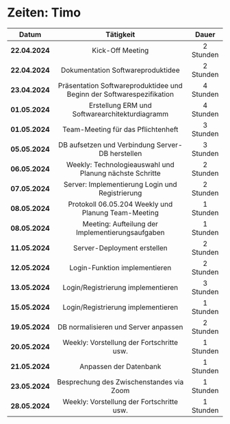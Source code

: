 # Zeiten: Timo

|     Datum      |             Tätigkeit             |   Dauer   |
| :------------: | :-------------------------------: | :-------: |
| **22.04.2024** |         Kick-Off Meeting          | 2 Stunden |
| **22.04.2024** | Dokumentation Softwareproduktidee | 2 Stunden |
| **23.04.2024** | Präsentation Softwareproduktidee und Beginn der Softwarespezifikation | 4 Stunden  |
|   **01.05.2024**   |                    Erstellung ERM und Softwarearchitekturdiagramm               | 4 Stunden  |
|   **01.05.2024**   |                   Team-Meeting für das Pflichtenheft               | 3 Stunden  |
|   **05.05.2024**   |                   DB aufsetzen und Verbindung Server-DB herstellen                |  3 Stunden  |
|   **06.05.2024**   |          Weekly: Technologieauswahl und Planung nächste Schritte                          | 2 Stunden  |
|   **07.05.2024**   |         Server: Implementierung Login und Registrierung                         | 2 Stunden  |
|   **08.05.2024**   |          Protokoll 06.05.204 Weekly und Planung Team-Meeting                          | 1 Stunden  |
|   **08.05.2024**   |          Meeting: Aufteilung der Implementierungsaufgaben                             | 1 Stunden  |
|   **11.05.2024**   |          Server-Deployment erstellen                             | 2 Stunden  |
|   **12.05.2024**   |          Login-Funktion implementieren                            | 2 Stunden  |
|   **13.05.2024**   |          Login/Registrierung implementieren                           | 3 Stunden  |
|   **15.05.2024**   |          Login/Registrierung implementieren                          | 1 Stunden  |
|   **19.05.2024**   |          DB normalisieren und Server anpassen                        | 2 Stunden  |
|   **20.05.2024**   |          Weekly: Vorstellung der Fortschritte usw.                         | 1 Stunden  |
|   **21.05.2024**   |          Anpassen der Datenbank                          | 1 Stunden  |
|   **23.05.2024**   |          Besprechung des Zwischenstandes via Zoom                         | 1 Stunden  |
|   **28.05.2024**   |          Weekly: Vorstellung der Fortschritte usw.                         | 1 Stunden  |

